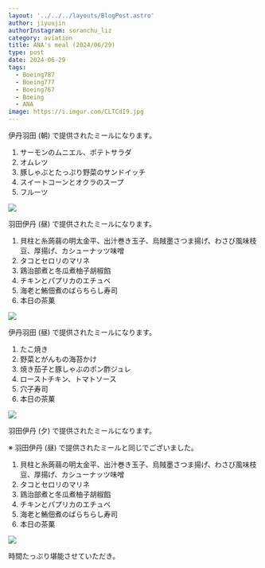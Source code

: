 ```yaml
---
layout: '../../../layouts/BlogPost.astro'
author: jiyuujin
authorInstagram: soranchu_liz
category: aviation
title: ANA's meal (2024/06/29)
type: post
date: 2024-06-29
tags:
  - Boeing787
  - Boeing777
  - Boeing767
  - Boeing
  - ANA
image: https://i.imgur.com/CLTCdI9.jpg
---
```


伊丹羽田 (朝) で提供されたミールになります。

1. サーモンのムニエル、ポテトサラダ
2. オムレツ
3. 豚しゃぶとたっぷり野菜のサンドイッチ
4. スイートコーンとオクラのスープ
5. フルーツ

![](/assets/img/20240629/kinaishoku_1.JPG)

羽田伊丹 (昼) で提供されたミールになります。

1. 貝柱と糸蒟蒻の明太金平、出汁巻き玉子、烏賊墨さつま揚げ、わさび風味枝豆、厚揚げ、カシューナッツ味噌
2. タコとセロリのマリネ
3. 鶏治部煮と冬瓜煮柚子胡椒餡
4. チキンとパプリカのエチュベ
5. 海老と鮪佃煮のばらちらし寿司
6. 本日の茶菓

![](/assets/img/20240629/kinaishoku_2.JPG)

伊丹羽田 (昼) で提供されたミールになります。

1. たこ焼き
2. 野菜とがんもの海苔かけ
3. 焼き茄子と豚しゃぶのポン酢ジュレ
4. ローストチキン、トマトソース
5. 穴子寿司
6. 本日の茶菓

![](/assets/img/20240629/kinaishoku_3.JPG)

羽田伊丹 (夕) で提供されたミールになります。

※ 羽田伊丹 (昼) で提供されたミールと同じでございました。

1. 貝柱と糸蒟蒻の明太金平、出汁巻き玉子、烏賊墨さつま揚げ、わさび風味枝豆、厚揚げ、カシューナッツ味噌
2. タコとセロリのマリネ
3. 鶏治部煮と冬瓜煮柚子胡椒餡
4. チキンとパプリカのエチュベ
5. 海老と鮪佃煮のばらちらし寿司
6. 本日の茶菓

![](/assets/img/20240629/kinaishoku_4.JPG)

時間たっぷり堪能させていただき。
